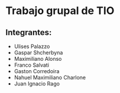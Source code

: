 # Trabajo grupal de TIO

## Integrantes:
- Ulises Palazzo
- Gaspar Shcherbyna
- Maximiliano Alonso
- Franco Salvati 
- Gaston Corredoira
- Nahuel Maximiliano Charlone
- Juan Ignacio Rago
